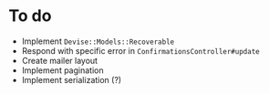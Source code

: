 # To do

- Implement `Devise::Models::Recoverable`
- Respond with specific error in `ConfirmationsController#update`
- Create mailer layout
- Implement pagination
- Implement serialization (?)
